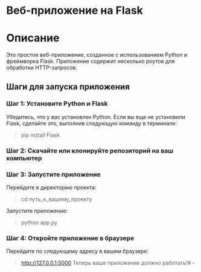 # Веб-приложение на Flask

# Описание
Это простое веб-приложение, созданное с использованием Python и фреймворка Flask. Приложение содержит несколько роутов для обработки HTTP-запросов.

## Шаги для запуска приложения

### Шаг 1: Установите Python и Flask
Убедитесь, что у вас установлен Python. Если вы еще не установили Flask, сделайте это, выполнив следующую команду в терминале:
> pip install Flask

### Шаг 2: Скачайте или клонируйте репозиторий на ваш компьютер

### Шаг 3: Запустите приложение
Перейдите в директорию проекта:

> cd путь_к_вашему_проекту

Запустите приложение:

> python app.py
### Шаг 4: Откройте приложение в браузере
Перейдите по следующему адресу в вашем браузере:

> http://127.0.0.1:5000
Теперь ваше приложение должно работать!# -
